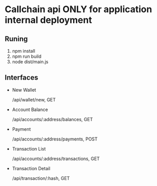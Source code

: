 # Callchain api ONLY for application internal deployment

## Runing

1. npm install
2. npm run build
3. node dist/main.js

## Interfaces

- New Wallet

    /api/wallet/new, GET
    
- Account Balance

    /api/accounts/:address/balances, GET

- Payment
    
    /api/accounts/:address/payments, POST

- Transaction List

    /api/accounts/:address/transactions, GET

- Transaction Detail

    /api/transaction/:hash, GET

